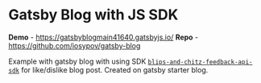 # Gatsby Blog with JS SDK

**Demo** - https://gatsbyblogmain41640.gatsbyjs.io/
**Repo** - https://github.com/iosypov/gatsby-blog

Example with gatsby blog with using SDK [`blips-and-chitz-feedback-api-sdk`](https://www.npmjs.com/package/blips-and-chitz-feedback-api-sdk) for like/dislike blog post.
Created on gatsby starter blog.